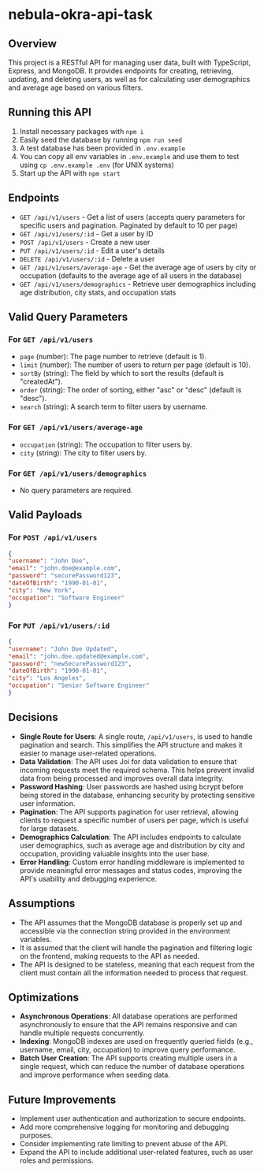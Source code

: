 # nebula-okra-api-task

## Overview
This project is a RESTful API for managing user data, built with TypeScript, Express, and MongoDB. It provides endpoints for creating, retrieving, updating, and deleting users, as well as for calculating user demographics and average age based on various filters.

## Running this API
1. Install necessary packages with `npm i`
2. Easily seed the database by running `npm run seed`
3. A test database has been provided in `.env.example`
4. You can copy all env variables in `.env.example` and use them to test using `cp .env.example .env` (for UNIX systems)
5. Start up the API with `npm start`

## Endpoints
- `GET /api/v1/users` - Get a list of users (accepts query parameters for specific users and pagination. Paginated by default to 10 per page)
- `GET /api/v1/users/:id` - Get a user by ID
- `POST /api/v1/users` - Create a new user
- `PUT /api/v1/users/:id` - Edit a user's details
- `DELETE /api/v1/users/:id` - Delete a user
- `GET /api/v1/users/average-age` - Get the average age of users by city or occupation (defaults to the average age of all users in the database)
- `GET /api/v1/users/demographics` - Retrieve user demographics including age distribution, city stats, and occupation stats

## Valid Query Parameters
### For `GET /api/v1/users`
- `page` (number): The page number to retrieve (default is 1).
- `limit` (number): The number of users to return per page (default is 10).
- `sortBy` (string): The field by which to sort the results (default is "createdAt").
- `order` (string): The order of sorting, either "asc" or "desc" (default is "desc").
- `search` (string): A search term to filter users by username.

### For `GET /api/v1/users/average-age`
- `occupation` (string): The occupation to filter users by.
- `city` (string): The city to filter users by.

### For `GET /api/v1/users/demographics`
- No query parameters are required.

## Valid Payloads
### For `POST /api/v1/users`
```json
{
"username": "John Doe",
"email": "john.doe@example.com",
"password": "securePassword123",
"dateOfBirth": "1990-01-01",
"city": "New York",
"occupation": "Software Engineer"
}
```


### For `PUT /api/v1/users/:id`
```json
{
"username": "John Doe Updated",
"email": "john.doe.updated@example.com",
"password": "newSecurePassword123",
"dateOfBirth": "1990-01-01",
"city": "Los Angeles",
"occupation": "Senior Software Engineer"
}
```


## Decisions
- **Single Route for Users**: A single route, `/api/v1/users`, is used to handle pagination and search. This simplifies the API structure and makes it easier to manage user-related operations.
- **Data Validation**: The API uses Joi for data validation to ensure that incoming requests meet the required schema. This helps prevent invalid data from being processed and improves overall data integrity.
- **Password Hashing**: User passwords are hashed using bcrypt before being stored in the database, enhancing security by protecting sensitive user information.
- **Pagination**: The API supports pagination for user retrieval, allowing clients to request a specific number of users per page, which is useful for large datasets.
- **Demographics Calculation**: The API includes endpoints to calculate user demographics, such as average age and distribution by city and occupation, providing valuable insights into the user base.
- **Error Handling**: Custom error handling middleware is implemented to provide meaningful error messages and status codes, improving the API's usability and debugging experience.

## Assumptions
- The API assumes that the MongoDB database is properly set up and accessible via the connection string provided in the environment variables.
- It is assumed that the client will handle the pagination and filtering logic on the frontend, making requests to the API as needed.
- The API is designed to be stateless, meaning that each request from the client must contain all the information needed to process that request.

## Optimizations
- **Asynchronous Operations**: All database operations are performed asynchronously to ensure that the API remains responsive and can handle multiple requests concurrently.
- **Indexing**: MongoDB indexes are used on frequently queried fields (e.g., username, email, city, occupation) to improve query performance.
- **Batch User Creation**: The API supports creating multiple users in a single request, which can reduce the number of database operations and improve performance when seeding data.

## Future Improvements
- Implement user authentication and authorization to secure endpoints.
- Add more comprehensive logging for monitoring and debugging purposes.
- Consider implementing rate limiting to prevent abuse of the API.
- Expand the API to include additional user-related features, such as user roles and permissions.
